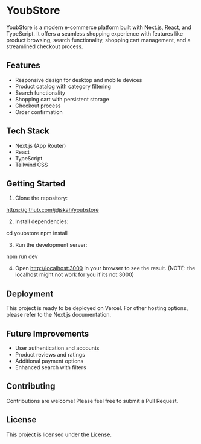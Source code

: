 # YoubStore

YoubStore is a modern e-commerce platform built with Next.js, React, and TypeScript. It offers a seamless shopping experience with features like product browsing, search functionality, shopping cart management, and a streamlined checkout process.

## Features

- Responsive design for desktop and mobile devices
- Product catalog with category filtering
- Search functionality
- Shopping cart with persistent storage
- Checkout process
- Order confirmation

## Tech Stack

- Next.js (App Router)
- React
- TypeScript
- Tailwind CSS

## Getting Started

1. Clone the repository:

https://github.com/jdjskah/youbstore


2. Install dependencies:

cd youbstore npm install


3. Run the development server:

npm run dev


4. Open [http://localhost:3000](http://localhost:3000) in your browser to see the result. (NOTE: the localhost might not work for you if its not 3000)

## Deployment

This project is ready to be deployed on Vercel. For other hosting options, please refer to the Next.js documentation.

## Future Improvements

- User authentication and accounts
- Product reviews and ratings
- Additional payment options
- Enhanced search with filters

## Contributing

Contributions are welcome! Please feel free to submit a Pull Request.

## License

This project is licensed under the License.
